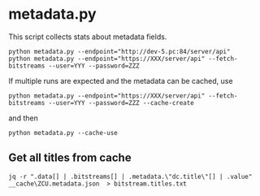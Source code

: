 # metadata.py

This script collects stats about metadata fields.
```
python metadata.py --endpoint="http://dev-5.pc:84/server/api"
python metadata.py --endpoint="https://XXX/server/api" --fetch-bitstreams --user=YYY --password=ZZZ
```

If multiple runs are expected and the metadata can be cached, use 
```
python metadata.py --endpoint="https://XXX/server/api" --fetch-bitstreams --user=YYY --password=ZZZ --cache-create
```

and then

```
python metadata.py --cache-use
```


## Get all titles from cache

```
jq -r ".data[] | .bitstreams[] | .metadata.\"dc.title\"[] | .value" __cache\ZCU.metadata.json  > bitstream.titles.txt
```